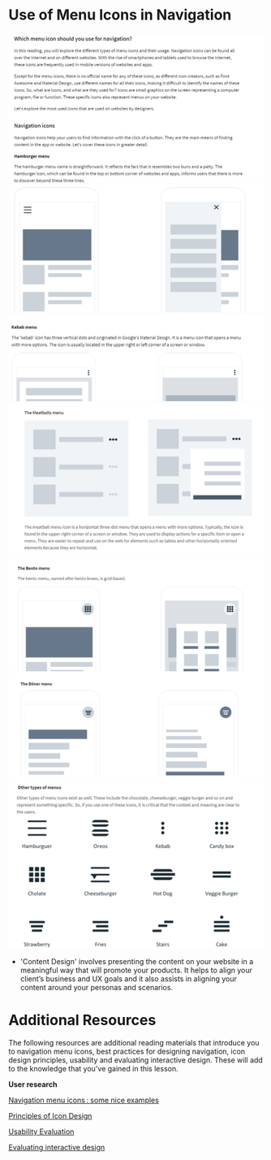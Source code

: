 # Use of Menu Icons in Navigation

![Image](./Imgs/1a.png)
![Image](./Imgs/1b.png)
![Image](./Imgs/1c.png)
![Image](./Imgs/1d.png)
![Image](./Imgs/1e.png)
![Image](./Imgs/1f.png)
![Image](./Imgs/1g.png)

- 'Content Design' involves presenting the content on your website in a meaningful way that will promote your products. It helps to align your client’s business and UX goals and it also assists in aligning your content around your personas and scenarios.

# Additional Resources

The following resources are additional reading materials that introduce you to navigation menu icons, best practices for designing navigation, icon design principles, usability and evaluating interactive design. These will add to the knowledge that you've gained in this lesson.

**User research**

[Navigation menu icons : some nice examples](https://www.awwwards.com/31-examples-of-icons-in-navegation-menus.html)

[Principles of Icon Design](https://uxdesign.cc/7-principles-of-icon-design-e7187539e4a2?gi=69ad499aaa39)

[Usability Evaluation](https://www.interaction-design.org/literature/book/the-encyclopedia-of-human-computer-interaction-2nd-ed/usability-evaluation)

[Evaluating interactive design](https://gayan1999malinda.medium.com/interaction-design-evaluation-methods-df8132cedbf9)
